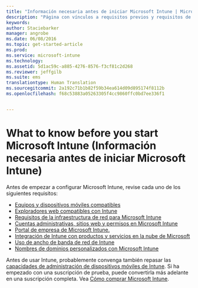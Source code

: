 ```yaml
---
title: "Información necesaria antes de iniciar Microsoft Intune | Microsoft Intune"
description: "Página con vínculos a requisitos previos y requisitos de Intune"
keywords: 
author: Staciebarker
manager: angrobe
ms.date: 06/08/2016
ms.topic: get-started-article
ms.prod: 
ms.service: microsoft-intune
ms.technology: 
ms.assetid: 5d1ac59c-a885-4276-8576-f3cf81c2d268
ms.reviewer: jeffgilb
ms.suite: ems
translationtype: Human Translation
ms.sourcegitcommit: 2a192c71b1b82f59b34ea614d09d895174f8112b
ms.openlocfilehash: f68c53883a05263305f4cc9860ffc0bd7ee336f1


---
```


# What to know before you start Microsoft Intune (Información necesaria antes de iniciar Microsoft Intune)

Antes de empezar a configurar Microsoft Intune, revise cada uno de los siguientes requisitos:

- [Equipos y dispositivos móviles compatibles](supported-mobile-devices-and-computers.md)
- [Exploradores web compatibles con Intune](supported-web-browsers.md)
- [Requisitos de la infraestructura de red para Microsoft Intune](network-infrastructure-requirements-for-microsoft-intune.md)
- [Cuentas administrativas, sitios web y permisos en Microsoft Intune](administrative-accounts-websites-perms.md)
- [Portal de empresa de Microsoft Intune.](microsoft-intune-company-portal.md)
- [Integración de Intune con productos y servicios en la nube de Microsoft](integration-with-cloud-services.md)
- [Uso de ancho de banda de red de Intune](network-bandwidth-use.md)
- [Nombres de dominios personalizados con Microsoft Intune](domain-names-for-microsoft-intune.md)


Antes de usar Intune, probablemente convenga también repasar las [capacidades de administración de dispositivos móviles de Intune](/intune/get-started/mobile-device-management-capabilities-in-microsoft-intune). Si ha empezado con una suscripción de prueba, puede convertirla más adelante en una suscripción completa. Vea [Cómo comprar Microsoft Intune](http://www.microsoft.com/en-us/server-cloud/products/microsoft-intune/Purchasing.aspx).



<!--HONumber=Jul16_HO4-->


